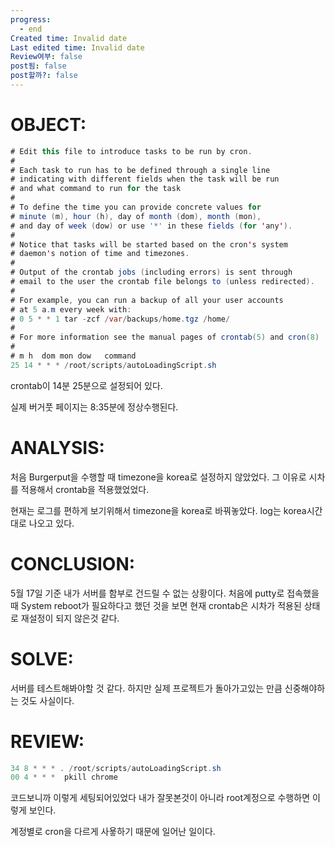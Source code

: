 ```yaml
---
progress:
  - end
Created time: Invalid date
Last edited time: Invalid date
Review여부: false
post됨: false
post할까?: false
---
```

# OBJECT:

```Java
# Edit this file to introduce tasks to be run by cron.
#
# Each task to run has to be defined through a single line
# indicating with different fields when the task will be run
# and what command to run for the task
#
# To define the time you can provide concrete values for
# minute (m), hour (h), day of month (dom), month (mon),
# and day of week (dow) or use '*' in these fields (for 'any').
#
# Notice that tasks will be started based on the cron's system
# daemon's notion of time and timezones.
#
# Output of the crontab jobs (including errors) is sent through
# email to the user the crontab file belongs to (unless redirected).
#
# For example, you can run a backup of all your user accounts
# at 5 a.m every week with:
# 0 5 * * 1 tar -zcf /var/backups/home.tgz /home/
#
# For more information see the manual pages of crontab(5) and cron(8)
#
# m h  dom mon dow   command
25 14 * * * /root/scripts/autoLoadingScript.sh
```

crontab이 14분 25분으로 설정되어 있다.

실제 버거풋 페이지는 8:35분에 정상수행된다.

# ANALYSIS:

처음 Burgerput을 수행할 때 timezone을 korea로 설정하지 않았었다. 그 이유로 시차를 적용해서 crontab을 적용했었었다.

현재는 로그를 편하게 보기위해서 timezone을 korea로 바꿔놓았다. log는 korea시간대로 나오고 있다.

# CONCLUSION:

5월 17일 기준 내가 서버를 함부로 건드릴 수 없는 상황이다. 처음에 putty로 접속했을 때 System reboot가 필요하다고 했던 것을 보면 현재 crontab은 시차가 적용된 상태로 재설정이 되지 않은것 같다.

# SOLVE:

서버를 테스트해봐야할 것 같다. 하지만 실제 프로젝트가 돌아가고있는 만큼 신중해야하는 것도 사실이다.

  

  

# REVIEW:

```Java
34 8 * * * . /root/scripts/autoLoadingScript.sh
00 4 * * *  pkill chrome
```

코드보니까 이렇게 세팅되어있었다 내가 잘못본것이 아니라 root계정으로 수행하면 이렇게 보인다.

계정별로 cron을 다르게 사욯하기 때문에 일어난 일이다.